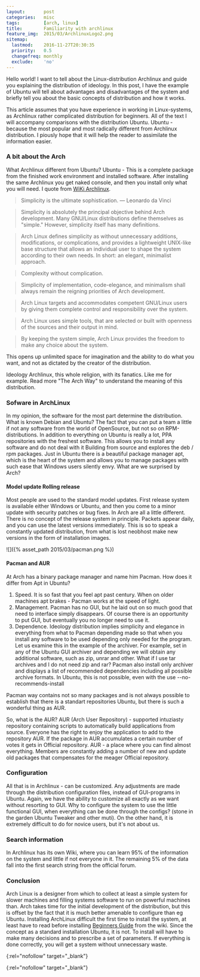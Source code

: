 ```yaml
---
layout:       post
categories:   misc
tags:         [arch, linux]
title:        Familiarity with archlinux
feature_img:  2015/03/ArchlinuxLogo2.png
sitemap:
  lastmod:    2016-11-27T20:30:35
  priority:   0.5
  changefreq: monthly
  exclude:    'no'
---
```


Hello world! I want to tell about the Linux-distribution Archlinux and guide you explaining the distribution of ideology. In this post, I have the example of Ubuntu will tell about advantages and disadvantages of the system and briefly tell you about the basic concepts of distribution and how it works. 

This article assumes that you have experience in working in Linux-systems, as Archlinux rather complicated distribution for beginners. All of the text I will accompany comparisons with the distribution Ubuntu. Ubuntu - because the most popular and most radically different from Archlinux distribution. I piously hope that it will help the reader to assimilate the information easier.

### A bit about the Arch

What Archlinux different from Ubuntu? Ubuntu - This is a complete package from the finished work environment and installed software. After installing the same Archlinux you get naked console, and then you install only what you will need. I quote from [WiKi Archlinux][0].

> Simplicity is the ultimate sophistication. — Leonardo da Vinci 

> Simplicity is absolutely the principal objective behind Arch development. Many GNU/Linux distributions define themselves as "simple." However, simplicity itself has many definitions. 

> Arch Linux defines simplicity as without unnecessary additions, modifications, or complications, and provides a lightweight UNIX-like base structure that allows an individual user to shape the system according to their own needs. In short: an elegant, minimalist approach.

> Complexity without complication.

> Simplicity of implementation, code-elegance, and minimalism shall always remain the reigning priorities of Arch development. 

> Arch Linux targets and accommodates competent GNU/Linux users by giving them complete control and responsibility over the system.

> Arch Linux uses simple tools, that are selected or built with openness of the sources and their output in mind.

> By keeping the system simple, Arch Linux provides the freedom to make any choice about the system.

This opens up unlimited space for imagination and the ability to do what you want, and not as dictated by the creator of the distribution.

Ideology Archlinux, this whole religion, with its fanatics. Like me for example. Read more "The Arch Way" to understand the meaning of this distribution.

### Sofware in ArchLinux

In my opinion, the software for the most part determine the distribution. What is known Debian and Ubuntu? The fact that you can put a team a little if not any software from the world of OpenSource, but not so on RPM-distributions. In addition to everything on Ubuntu is really a lot, PPA repositories with the freshest software. This allows you to install any software and do not deal with it Building from source and explores the deb / rpm packages. Just in Ubuntu there is a beautiful package manager apt, which is the heart of the system and allows you to manage packages with such ease that Windows users silently envy. What are we surprised by Arch?

#### Model update Rolling release

Most people are used to the standard model updates. First release system is available either Windows or Ubuntu, and then you come to a minor update with security patches or bug fixes. In Arch are all a little different. There is no concept of the release system in principle. Packets appear daily, and you can use the latest versions immediately. This is so to speak a constantly updated distribution, from what is lost neobhost make new versions in the form of installation images.


![]({% asset_path 2015/03/pacman.png %})

#### Pacman and AUR

At Arch has a binary package manager and name him Pacman. How does it differ from Apt in Ubuntu?

1. Speed. It is so fast that you feel apt past century. When on older machines apt brakes - Pacman works at the speed of light.
2. Management. Pacman has no GUI, but he laid out on so much good that need to interface simply disappears. Of course there is an opportunity to put GUI, but eventually you no longer need to use it.
3. Dependence. Ideology distribution implies simplicity and elegance in everything from what to Pacman depending made so that when you install any software to be used depending only needed for the program. Let us examine this in the example of the archiver. For example, set in any of the Ubuntu GUI archiver and depending we will obtain any additional software, such as zip, unrar and other. What if I use tar archives and I do not need zip and rar? Pacman also install only archiver and displays a list of recommended dependencies including all possible archive formats. In Ubuntu, this is not possible, even with the use --no-recommends-install

Pacman way contains not so many packages and is not always possible to establish that there is a standart repositories Ubuntu, but there is such a wonderful thing as AUR.

So, what is the AUR? AUR (Arch User Repository) - supported intuziasty repository containing scripts to automatically build applications from source. Everyone has the right to enjoy the application to add to the repository AUR. If the package in AUR accumulates a certain number of votes it gets in Official repository. AUR - a place where you can find almost everything. Members are constantly adding a number of new and update old packages that compensates for the meager Official repository.

### Configuration

All that is in Archlinux - can be customized. Any adjustments are made through the distribution configuration files, instead of GUI-programs in Ubuntu. Again, we have the ability to customize all exactly as we want without resorting to GUI. Why to configure the system to use the little functional GUI, when everything can be done through the configs? (stone in the garden Ubuntu Tweaker and other muti). On the other hand, it is extremely difficult to do for novice users, but it's not about us.

### Search information

In Archlinux has its own Wiki, where you can learn 95% of the information on the system and little if not everyone in it. The remaining 5% of the data fall into the first search string from the official forum.

### Conclusion

Arch Linux is a designer from which to collect at least a simple system for slower machines and filling systems software to run on powerful machines than. Arch takes time for the initial development of the distribution, but this is offset by the fact that it is much better amenable to configure than eg Ubuntu.
Installing ArchLinux difficult the first time to install the system, at least have to read before installing [Beginners Guide][1] from the wiki. Since the concept as a standard installation Ubuntu, it is not. To install will have to make many decisions and to prescribe a set of parameters. If everything is done correctly, you will get a system without unnecessary waste.


[0]: https://wiki.archlinux.org/
{:rel="nofollow" target="_blank"}

[1]: https://wiki.archlinux.org/index.php/Beginners%27_guide
{:rel="nofollow" target="_blank"}